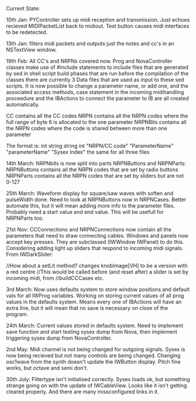 Current State:

10th Jan:
PYController sets up midi reception and transmission. Just echoes recieved MIDIPacketList back to midiout. 
Test button causes midi interfaces to be redetected.

13th Jan:
filters midi packets and outputs just the notes and cc's in an NSTextView window.

19th Feb:
All CC's and NRPNs covered now. Prog and NovaController classes make use of #include statements to include files 
that are generated by sed in shell script build phases that are run before the compilation of the classes
there are currently 3 Data files that are used as input to these sed scripts. It is now possible to change
a parameter name, or add one, and the associated access methods, case statement in the incoming midihandling
proceedure and the IBActions to connect the parameter to IB are all created automatically.

CC contains all the CC codes
NRPN contains all the NRPN codes where the full range of byte 6 is allocated to the one parameter
NRPNBits contains all the NRPN codes where the code is shared between more than one parameter

The format is:
int             string          string          int
"NRPN/CC code" "ParameterName" "parameterName" "Sysex Index"
the same for all three files

14th March:
NRPNbits is now split into parts NRPNButtons and NRPNParts:
NRPNButtons contains all the NRPN codes that are set by radio buttons
NRPNParts contains all the NRPN codes that are set by sliders but are not 0-127


25th March:
Waveform display for square/saw waves with soften and pulseWidth done.
Need to look at NRPNButtons now in NRPNCases. Better automate this, but it will mean adding more info to the 
parameter files. Probably need a start value and end value. This will be usefull for NRPNParts too.

21st Nov:
CCConnections and NRPNConnections now contain all the parameters that need to draw connecting cables.
Windows and panels now accept key presses. They are subclassed (IWWindow IWPanel) to do this.
Considering adding light up sliders that respond to incoming midi signals. From IWDarkSlider:

//How about a setLit method? changes knobImage[VH] to be a version with a red centre
//This would be called before (and reset after) a slider is set by incoming midi, from
//buildCCCases etc.

3rd March:
Now uses defaults system to store window positions and default vals for all IWProg variables. 
Working on storing current values of all prog values in the defaults system. Means every one of
IBActions will have an extra line, but it will mean that no save is necessary on close of the program.

24th March:
Current values stored in defaults system. Need to implement save function and start testing sysex dump
from Nova, then implement triggering sysex dump from NovaController.

2nd May:
Midi channel is not being changed for outgoing signals. Sysex is now being recieved but not many 
controls are being changed. Changing osc1wave from the synth doesn't update the IWButton display.
Pitch fine works, but octave and semi don't.

30th July:
Filtertype isn't initialised correctly. Sysex loads ok, but something strange going on with the update
of IWCableView. Looks like it isn't getting cleared properly. And there are many missconfigured links
in it.
